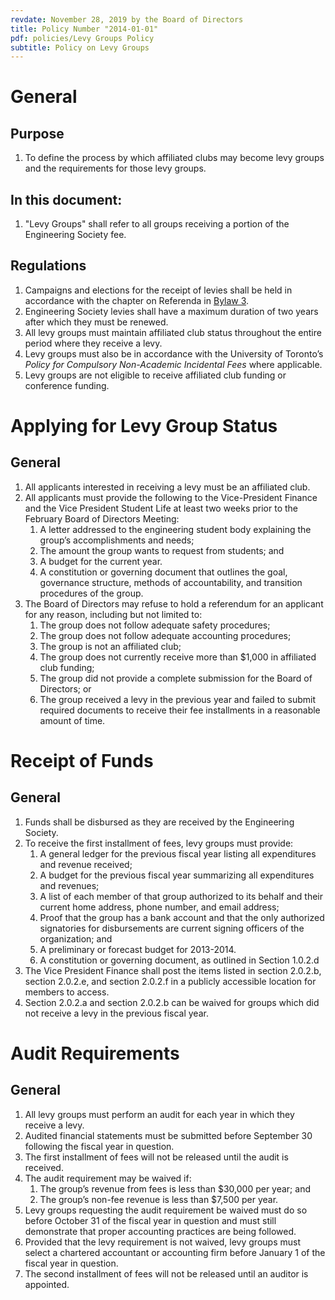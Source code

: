 ```yaml
---
revdate: November 28, 2019 by the Board of Directors
title: Policy Number "2014-01-01"
pdf: policies/Levy Groups Policy
subtitle: Policy on Levy Groups
---
```


# General

## Purpose
1. To define the process by which affiliated clubs may become levy groups and the requirements for those levy groups.

## In this document:
1. "Levy Groups" shall refer to all groups receiving a portion of the Engineering Society fee.

## Regulations
1. Campaigns and elections for the receipt of levies shall be held in accordance with the chapter on Referenda in [Bylaw 3](../bylaw-3.md).
1. Engineering Society levies shall have a maximum duration of two years after which they must be renewed.
1. All levy groups must maintain affiliated club status throughout the entire period where they receive a levy.
1. Levy groups must also be in accordance with the University of Toronto’s _Policy for Compulsory Non-Academic Incidental Fees_ where applicable.
1. Levy groups are not eligible to receive affiliated club funding or conference funding.

# Applying for Levy Group Status

## General
1. All applicants interested in receiving a levy must be an affiliated club.
1. All applicants must provide the following to the Vice-President Finance and the Vice President Student Life at least two weeks prior to the February Board of Directors Meeting:
   1. A letter addressed to the engineering student body explaining the group’s accomplishments and needs;
   1. The amount the group wants to request from students; and
   1. A budget for the current year.
   1. A constitution or governing document that outlines the goal, governance structure, methods of accountability, and transition procedures of the group.
1. The Board of Directors may refuse to hold a referendum for an applicant for any reason, including but not limited to:
   1. The group does not follow adequate safety procedures;
   1. The group does not follow adequate accounting procedures;
   1. The group is not an affiliated club;
   1. The group does not currently receive more than $1,000 in affiliated club funding;
   1. The group did not provide a complete submission for the Board of Directors; or
   1. The group received a levy in the previous year and failed to submit required documents to receive their fee installments in a reasonable amount of time.

# Receipt of Funds

## General
1. Funds shall be disbursed as they are received by the Engineering Society.
1. To receive the first installment of fees, levy groups must provide:
   1. A general ledger for the previous fiscal year listing all expenditures and revenue received;
   1. A budget for the previous fiscal year summarizing all expenditures and revenues;
   1. A list of each member of that group authorized to its behalf and their current home address, phone number, and email address;
   1. Proof that the group has a bank account and that the only authorized signatories for disbursements are current signing officers of the organization; and
   1. A preliminary or forecast budget for 2013-2014.
   1. A constitution or governing document, as outlined in Section 1.0.2.d
1. The Vice President Finance shall post the items listed in section 2.0.2.b, section 2.0.2.e, and section 2.0.2.f in a publicly accessible location for members to access.
1. Section 2.0.2.a and section 2.0.2.b can be waived for groups which did not receive a levy in the previous fiscal year.

# Audit Requirements

## General
1. All levy groups must perform an audit for each year in which they receive a levy.
1. Audited financial statements must be submitted before September 30 following the fiscal year in question.
1. The first installment of fees will not be released until the audit is received.
1. The audit requirement may be waived if:
   1. The group’s revenue from fees is less than $30,000 per year; and
   1. The group’s non-fee revenue is less than $7,500 per year.
1. Levy groups requesting the audit requirement be waived must do so before October 31 of the fiscal year in question and must still demonstrate that proper accounting practices are being followed.
1. Provided that the levy requirement is not waived, levy groups must select a chartered accountant or accounting firm before January 1 of the fiscal year in question.
1. The second installment of fees will not be released until an auditor is appointed.
